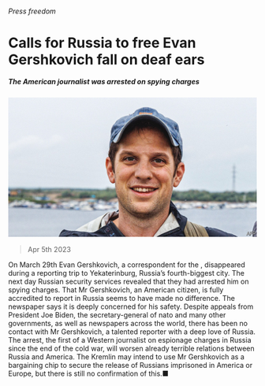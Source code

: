 ###### Press freedom

# Calls for Russia to free Evan Gershkovich fall on deaf ears 

##### The American journalist was arrested on spying charges 

![image](images/20230408_EUP003.jpg) 

> Apr 5th 2023 

On March 29th Evan Gershkovich, a correspondent for the , disappeared during a reporting trip to Yekaterinburg, Russia’s fourth-biggest city. The next day Russian security services revealed that they had arrested him on spying charges. That Mr Gershkovich, an American citizen, is fully accredited to report in Russia seems to have made no difference. The newspaper says it is deeply concerned for his safety. Despite appeals from President Joe Biden, the secretary-general of nato and many other governments, as well as newspapers across the world, there has been no contact with Mr Gershkovich, a talented reporter with a deep love of Russia. The arrest, the first of a Western journalist on espionage charges in Russia since the end of the cold war, will worsen already terrible relations between Russia and America. The Kremlin may intend to use Mr Gershkovich as a bargaining chip to secure the release of Russians imprisoned in America or Europe, but there is still no confirmation of this.■

